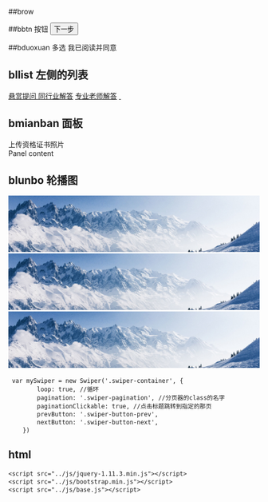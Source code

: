 ##brow
 <div class="row">
        <div class="col-xs-3"></div>
</div>


##bbtn 按钮
<button type="button" class="btn btn-primary btn-lg">下一步</button>

##bduoxuan 多选
  <span class="dfdg_deerrt">
                    <i class="f_i gouxuanseer"></i>
                    我已阅读并同意
                </span>
        
        
## bllist 左侧的列表
<div class="list-group">
                    <a href="#" class="list-group-item active fz20">
                        悬赏提问
                    </a>
                    <a href="#" class="list-group-item">同行业解答</a>
                    <a href="#" class="list-group-item act">专业老师解答</a>
                    <a href="#" class="list-group-item">&nbsp;</a>
                </div>
                
                

## bmianban 面板
<div class="panel panel-default">
                <div class="panel-heading">上传资格证书照片</div>
                <div class="panel-body">
                    Panel content
                </div>
            </div>
            

## blunbo 轮播图
 <div class="banerr_er">
        <div class="swiper-container">
            <div class="swiper-wrapper">
                <div class="swiper-slide">
                    <img src="img/bannerr_er.jpg">
                </div>
                <div class="swiper-slide">
                    <img src="img/bannerr_er.jpg">
                </div>
                <div class="swiper-slide">
                    <img src="img/bannerr_er.jpg">
                </div>
            </div>
            <div class="swiper-pagination"></div>
            <div class="swiper-button-prev f_i ddsfsdfwe"></div>
            <div class="swiper-button-next f_i ddsfsdfwe ab"></div>
        </div>
    </div>
    
     var mySwiper = new Swiper('.swiper-container', {
            loop: true, //循环
            pagination: '.swiper-pagination', //分页器的class的名字
            paginationClickable: true, //点击标题跳转到指定的那页
            prevButton: '.swiper-button-prev',
            nextButton: '.swiper-button-next',
        })

## html
<!DOCTYPE html>
<html lang="en">
<head>
    <meta charset="UTF-8">
    <meta name="viewport" content="width=device-width,initial-scale=1,minimum-scale=1,maximum-scale=1,user-scalable=no" />
    <meta name="renderer" content="webkit">
    <meta http-equiv="X-UA-Compatible" content="ie=edge">
    <title>  </title>
    <link href="../css/bootstrap.min.css" rel="stylesheet">
    <link href="../css/base.css" rel="stylesheet">
    <link href="../css/style.css" rel="stylesheet">
     <!--[if IE 7]>    <link href="../css/ie7.css" rel="stylesheet"><![endif]--> 
    
</head>

<body>
    <!-- build:section layout.header --> <!-- /build -->

<!-- build:section layout.footer --><!-- /build -->
    <script src="../js/jquery-1.11.3.min.js"></script>
    <script src="../js/bootstrap.min.js"></script>
    <script src="../js/base.js"></script>
</body></html>